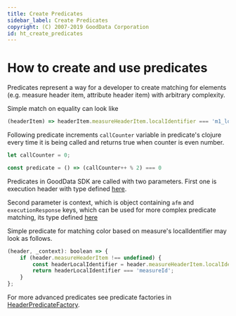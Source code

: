 ```yaml
---
title: Create Predicates
sidebar_label: Create Predicates
copyright: (C) 2007-2019 GoodData Corporation
id: ht_create_predicates
---
```


# How to create and use predicates

Predicates represent a way for a developer to create matching for elements (e.g. measure header item, attribute header item) with arbitrary complexity.

Simple match on equality can look like

```javascript
(headerItem) => headerItem.measureHeaderItem.localIdentifier === 'm1_localIdentifier'
```

Following predicate increments `callCounter` variable in predicate's clojure every time it is being called and returns true when counter is even number.

```javascript
let callCounter = 0;

const predicate = () => (callCounter++ % 2) === 0
```

Predicates in GoodData SDK are called with two parameters.
First one is execution header with type defined [here](https://github.com/gooddata/gooddata-react-components/blob/master/src/interfaces/MappingHeader.ts#L4).

Second parameter is context, which is object containing `afm` and `executionResponse` keys, which can be used
for more complex predicate matching, its type defined [here](https://github.com/gooddata/gooddata-react-components/blob/master/src/interfaces/HeaderPredicate.ts#L6)

Simple predicate for matching color based on measure's localIdentifier may look as follows.

```javascript
(header, _context): boolean => {
    if (header.measureHeaderItem !== undefined) {
        const headerLocalIdentifier = header.measureHeaderItem.localIdentifier;
        return headerLocalIdentifier === 'measureId';
    }
};
```

For more advanced predicates see predicate factories in
[HeaderPredicateFactory](https://github.com/gooddata/gooddata-react-components/blob/master/src/factory/HeaderPredicateFactory.ts).